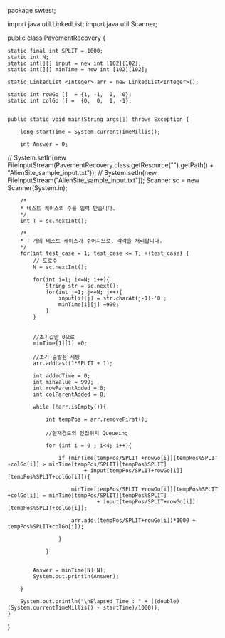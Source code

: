 package swtest;

import java.util.LinkedList;
import java.util.Scanner;


public class PavementRecovery {
	
	static final int SPLIT = 1000;
	static int N;	
	static int[][] input = new int [102][102];
	static int[][] minTime = new int [102][102];

	static LinkedList <Integer> arr = new LinkedList<Integer>(); 

	static int rowGo []  = {1, -1,  0,  0}; 
	static int colGo [] =  {0,  0,  1, -1};

	
	public static void main(String args[]) throws Exception {
		
		long startTime = System.currentTimeMillis();
		
		int Answer = 0;
//		System.setIn(new FileInputStream(PavementRecovery.class.getResource("").getPath() + "AlienSite_sample_input.txt"));
//		System.setIn(new FileInputStream("AlienSite_sample_input.txt"));
		Scanner sc = new Scanner(System.in);
		 

		/*
		* 테스트 케이스의 수를 입력 받습니다.
		*/
		int T = sc.nextInt();

		/*
		* T 개의 테스트 케이스가 주어지므로, 각각을 처리합니다.
		*/
		for(int test_case = 1; test_case <= T; ++test_case) {
			// 도로수
			N = sc.nextInt();
			
			for(int i=1; i<=N; i++){
				String str = sc.next();
				for(int j=1; j<=N; j++){
					input[i][j] = str.charAt(j-1)-'0';
					minTime[i][j] =999;
				}
			}
			
			
			//초기값만 0으로 
			minTime[1][1] =0;
			
			//초기 출발점 세팅
			arr.addLast(1*SPLIT + 1);
			
			int addedTime = 0; 
			int minValue = 999;
			int rowParentAdded = 0;
			int colParentAdded = 0;
		
			while (!arr.isEmpty()){
				
				int tempPos = arr.removeFirst();
				
				//현재경로의 인접위치 Queueing
							
				for (int i = 0 ; i<4; i++){					
					
					if (minTime[tempPos/SPLIT +rowGo[i]][tempPos%SPLIT +colGo[i]] > minTime[tempPos/SPLIT][tempPos%SPLIT] 
							+ input[tempPos/SPLIT+rowGo[i]][tempPos%SPLIT+colGo[i]]){
						
						minTime[tempPos/SPLIT +rowGo[i]][tempPos%SPLIT +colGo[i]] = minTime[tempPos/SPLIT][tempPos%SPLIT] 
								+ input[tempPos/SPLIT+rowGo[i]][tempPos%SPLIT+colGo[i]];
						
						arr.add((tempPos/SPLIT+rowGo[i])*1000 + tempPos%SPLIT+colGo[i]);					
						
					}
					
				}
				
			
			Answer = minTime[N][N];
			System.out.println(Answer);
			
		}
		
		System.out.println("\nElapsed Time : " + ((double)(System.currentTimeMillis() - startTime)/1000));
	}
		
	
			
			
}
